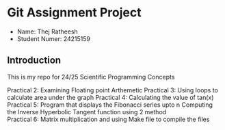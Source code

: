 # Git Assignment Project

* Name: Thej Ratheesh
* Student Numer: 24215159

## Introduction

This is my repo for 24/25 Scientific Programming Concepts


Practical 2: Examining Floating point Arthemetic
Practical 3: Using loops to calculate area under the graph
Practical 4: Calculating the value of tan(x)\
Practical 5: Program that displays the Fibonacci series upto n
	     Computing the Inverse Hyperbolic Tangent function using 2 method\
Practical 6: Matrix multiplication and using Make file to compile the files
